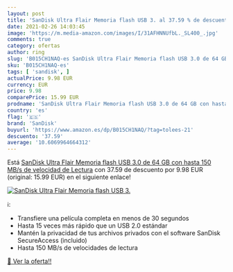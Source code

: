 ```yaml
---
layout: post
title: 'SanDisk Ultra Flair Memoria flash USB 3. al 37.59 % de descuento'
date: 2021-02-26 14:03:45
image: 'https://m.media-amazon.com/images/I/31AFHNNUfbL._SL400_.jpg'
comments: true
category: ofertas
author: ring
slug: 'B015CH1NAQ-es SanDisk Ultra Flair Memoria flash USB 3.0 de 64 GB con...'
sku: 'B015CH1NAQ-es'
tags: [ 'sandisk', ]
actualPrice: 9.98 EUR
currency: EUR
price: 9.98
comparePrice: 15.99 EUR
prodname: 'SanDisk Ultra Flair Memoria flash USB 3.0 de 64 GB con hasta 150 MB/s de velocidad de Lectura'
country: 'es'
flag: '🇪🇸'
brand: 'SanDisk'
buyurl: 'https://www.amazon.es/dp/B015CH1NAQ/?tag=tolees-21'
descuento: '37.59'
average: '10.6069964664312'
---
```


Está [SanDisk Ultra Flair Memoria flash USB 3.0 de 64 GB con hasta 150 MB/s de velocidad de Lectura](https://www.amazon.es/dp/B015CH1NAQ/?tag=tolees-21) con 37.59 de descuento por 9.98 EUR (original: 15.99 EUR) en el siguiente enlace!

[![SanDisk Ultra Flair Memoria flash USB 3.](https://m.media-amazon.com/images/I/31AFHNNUfbL._SL400_.jpg)](https://www.amazon.es/dp/B015CH1NAQ/?tag=tolees-21)

ℹ️:

- Transfiere una película completa en menos de 30 segundos
- Hasta 15 veces más rápido que un USB 2.0 estándar
- Mantén la privacidad de tus archivos privados con el software SanDisk SecureAccess (incluido)
- Hasta 150 MB/s de velocidades de lectura

[🛒 Ver la oferta!!](https://www.amazon.es/dp/B015CH1NAQ/?tag=tolees-21)
